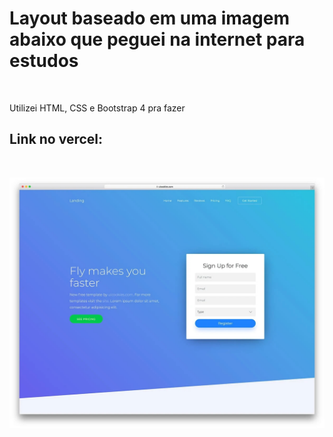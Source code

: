 # Layout baseado em uma imagem abaixo que peguei na internet para estudos

<br>
<p>Utilizei HTML, CSS e Bootstrap 4 pra fazer</p>
<h2>Link no vercel:</h2>
<https://landingpage.eugeniofreire.vercel.app//
>
<br>

![](https://raw.githubusercontent.com/eugeniocarvalho/site-landingpage/master/landing-fast-free-html-landing-page-site-template.jpg?token=AMXQ544BGUB6K4AS3K6CZ3K7WZ2OI)
